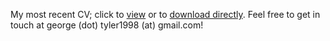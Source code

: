 My most recent CV; click to [view](https://github.com/georgetyler/resume/blob/master/gtyler_resume.pdf) or to [download directly](https://github.com/georgetyler/resume/raw/master/gtyler_resume.pdf). Feel free to get in touch at george (dot) tyler1998 (at) gmail.com!
